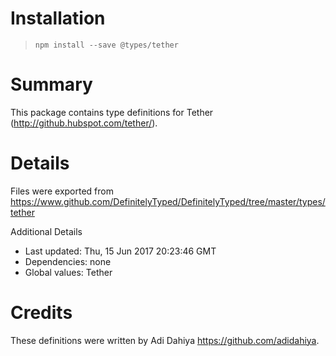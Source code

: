 # Installation
> `npm install --save @types/tether`

# Summary
This package contains type definitions for Tether (http://github.hubspot.com/tether/).

# Details
Files were exported from https://www.github.com/DefinitelyTyped/DefinitelyTyped/tree/master/types/tether

Additional Details
 * Last updated: Thu, 15 Jun 2017 20:23:46 GMT
 * Dependencies: none
 * Global values: Tether

# Credits
These definitions were written by Adi Dahiya <https://github.com/adidahiya>.
